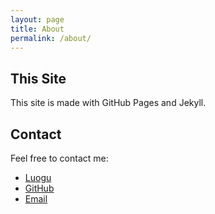 ```yaml
---
layout: page
title: About
permalink: /about/
---
```

## This Site

This site is made with GitHub Pages and Jekyll.

## Contact

Feel free to contact me:

- [Luogu](https://www.luogu.com/user/86840)
- [GitHub](https://github.com/Davidasx)
- [Email](mailto:davidx@davidx.us.kg)

